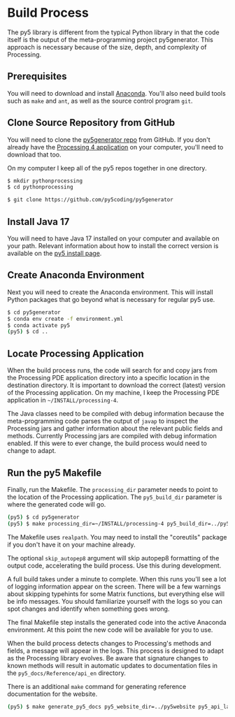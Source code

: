 # Build Process

The py5 library is different from the typical Python library in that the
code itself is the output of the meta-programming project py5generator.
This approach is necessary because of the size, depth, and complexity of
Processing.

## Prerequisites

You will need to download and install
[Anaconda](https://www.anaconda.com/products/individual). You\'ll also
need build tools such as `make` and `ant`, as well as the source control
program `git`.

## Clone Source Repository from GitHub

You will need to clone the [py5generator
repo](https://github.com/py5coding/py5generator) from GitHub. If you don\'t
already have the [Processing 4
application](https://processing.org/download) on your computer, you\'ll need to
download that too.

On my computer I keep all of the py5 repos together in one directory.

``` bash
$ mkdir pythonprocessing
$ cd pythonprocessing

$ git clone https://github.com/py5coding/py5generator
```

## Install Java 17

You will need to have Java 17 installed on your computer and available on your
path. Relevant information about how to install the correct version is available
on the [py5 install page](/content/install).

## Create Anaconda Environment

Next you will need to create the Anaconda environment. This will install
Python packages that go beyond what is necessary for regular py5 use.

``` bash
$ cd py5generator
$ conda env create -f environment.yml
$ conda activate py5
(py5) $ cd ..
```

## Locate Processing Application

When the build process runs, the code will search for and copy
jars from the Processing PDE application directory into a specific location in
the destination directory. It is important to download the correct (latest)
version of the Processing application. On my machine, I keep the Processing PDE
application in `~/INSTALL/processing-4`.

The Java classes need to be compiled with debug information because
the meta-programming code parses the output of `javap` to inspect the
Processing jars and gather information about the relevant public fields and
methods. Currently Processing jars are compiled with debug information enabled.
If this were to ever change, the build process would need to change to adapt.

## Run the py5 Makefile

Finally, run the Makefile. The `processing_dir` parameter needs to point
to the location of the Processing application. The `py5_build_dir` parameter is
where the generated code will go.

``` bash
(py5) $ cd py5generator
(py5) $ make processing_dir=~/INSTALL/processing-4 py5_build_dir=../py5code skip_autopep8=true
```

The Makefile uses `realpath`. You may need to install the "coreutils" package if
you don't have it on your machine already.

The optional `skip_autopep8` argument will skip autopep8 formatting of
the output code, accelerating the build process. Use this during
development.

A full build takes under a minute to complete. When this runs you\'ll
see a lot of logging information appear on the screen. There will be a
few warnings about skipping typehints for some Matrix functions, but
everything else will be info messages. You should familiarize yourself
with the logs so you can spot changes and identify when something goes
wrong.

The final Makefile step installs the generated code into the active
Anaconda environment. At this point the new code will be available for
you to use.

When the build process detects changes to Processing\'s methods and fields, a
message will appear in the logs. This process is designed to adapt as the
Processing library evolves. Be aware that signature changes to known methods
will result in automatic updates to documentation files in the
`py5_docs/Reference/api_en` directory.

There is an additional `make` command for generating reference documentation for
the website.

``` bash
(py5) $ make generate_py5_docs py5_website_dir=../py5website py5_api_lang=api_en
```
